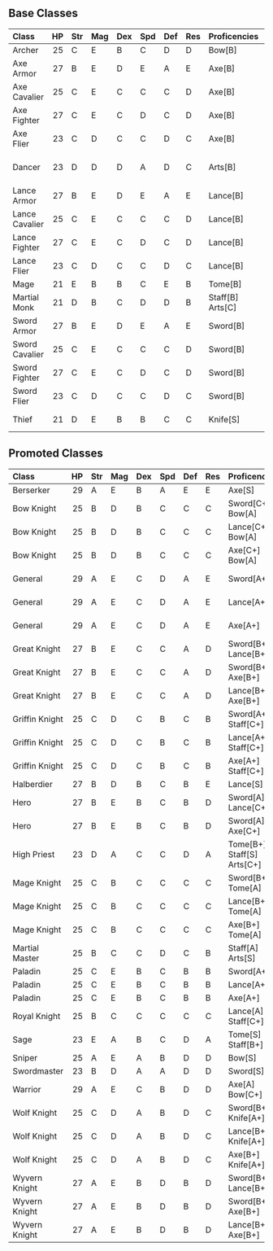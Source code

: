 ## Base Classes

| Class          |   HP | Str   | Mag   | Dex   | Spd   | Def   | Res   | Proficencies     | Tags            | Promoted   |
|:---------------|-----:|:------|:------|:------|:------|:------|:------|:-----------------|:----------------|:-----------|
| Archer         |   25 | C     | E     | B     | C     | D     | D     | Bow[B]           | Covert          | No         |
| Axe Armor      |   27 | B     | E     | D     | E     | A     | E     | Axe[B]           | Armor           | No         |
| Axe Cavalier   |   25 | C     | E     | C     | C     | C     | D     | Axe[B]           | Cavalry         | No         |
| Axe Fighter    |   27 | C     | E     | C     | D     | C     | D     | Axe[B]           | Backup          | No         |
| Axe Flier      |   23 | C     | D     | C     | C     | D     | C     | Axe[B]           | Flying          | No         |
| Dancer         |   23 | D     | D     | D     | A     | D     | C     | Arts[B]          | Qi Dance, Adept | No         |
| Lance Armor    |   27 | B     | E     | D     | E     | A     | E     | Lance[B]         | Armor           | No         |
| Lance Cavalier |   25 | C     | E     | C     | C     | C     | D     | Lance[B]         | Cavalry         | No         |
| Lance Fighter  |   27 | C     | E     | C     | D     | C     | D     | Lance[B]         | Backup          | No         |
| Lance Flier    |   23 | C     | D     | C     | C     | D     | C     | Lance[B]         | Flying          | No         |
| Mage           |   21 | E     | B     | B     | C     | E     | B     | Tome[B]          | Mystical        | No         |
| Martial Monk   |   21 | D     | B     | C     | D     | D     | B     | Staff[B] Arts[C] | Qi Adept        | No         |
| Sword Armor    |   27 | B     | E     | D     | E     | A     | E     | Sword[B]         | Armor           | No         |
| Sword Cavalier |   25 | C     | E     | C     | C     | C     | D     | Sword[B]         | Cavalry         | No         |
| Sword Fighter  |   27 | C     | E     | C     | D     | C     | D     | Sword[B]         | Backup          | No         |
| Sword Flier    |   23 | C     | D     | C     | C     | D     | C     | Sword[B]         | Flying          | No         |
| Thief          |   21 | D     | E     | B     | B     | C     | C     | Knife[S]         | Covert, Pick    | No         |

## Promoted Classes

| Class          |   HP | Str   | Mag   | Dex   | Spd   | Def   | Res   | Proficencies               | Tags           | Promoted   |
|:---------------|-----:|:------|:------|:------|:------|:------|:------|:---------------------------|:---------------|:-----------|
| Berserker      |   29 | A     | E     | B     | A     | E     | E     | Axe[S]                     | Backup         | Yes        |
| Bow Knight     |   25 | B     | D     | B     | C     | C     | C     | Sword[C+] Bow[A]           | Cavalry        | Yes        |
| Bow Knight     |   25 | B     | D     | B     | C     | C     | C     | Lance[C+] Bow[A]           | Cavalry        | Yes        |
| Bow Knight     |   25 | B     | D     | B     | C     | C     | C     | Axe[C+] Bow[A]             | Cavalry        | Yes        |
| General        |   29 | A     | E     | C     | D     | A     | E     | Sword[A+]                  | Armor, Slow(1) | Yes        |
| General        |   29 | A     | E     | C     | D     | A     | E     | Lance[A+]                  | Armor, Slow(1) | Yes        |
| General        |   29 | A     | E     | C     | D     | A     | E     | Axe[A+]                    | Armor, Slow(1) | Yes        |
| Great Knight   |   27 | B     | E     | C     | C     | A     | D     | Sword[B+] Lance[B+]        | Armor, Cavalry | Yes        |
| Great Knight   |   27 | B     | E     | C     | C     | A     | D     | Sword[B+] Axe[B+]          | Armor, Cavalry | Yes        |
| Great Knight   |   27 | B     | E     | C     | C     | A     | D     | Lance[B+] Axe[B+]          | Armor, Cavalry | Yes        |
| Griffin Knight |   25 | C     | D     | C     | B     | C     | B     | Sword[A+] Staff[C+]        | Flying         | Yes        |
| Griffin Knight |   25 | C     | D     | C     | B     | C     | B     | Lance[A+] Staff[C+]        | Flying         | Yes        |
| Griffin Knight |   25 | C     | D     | C     | B     | C     | B     | Axe[A+] Staff[C+]          | Flying         | Yes        |
| Halberdier     |   27 | B     | D     | B     | C     | B     | E     | Lance[S]                   | Backup         | Yes        |
| Hero           |   27 | B     | E     | B     | C     | B     | D     | Sword[A] Lance[C+]         | Backup         | Yes        |
| Hero           |   27 | B     | E     | B     | C     | B     | D     | Sword[A] Axe[C+]           | Backup         | Yes        |
| High Priest    |   23 | D     | A     | C     | C     | D     | A     | Tome[B+] Staff[S] Arts[C+] | Mystical       | Yes        |
| Mage Knight    |   25 | C     | B     | C     | C     | C     | C     | Sword[B+] Tome[A]          | Cavalry        | Yes        |
| Mage Knight    |   25 | C     | B     | C     | C     | C     | C     | Lance[B+] Tome[A]          | Cavalry        | Yes        |
| Mage Knight    |   25 | C     | B     | C     | C     | C     | C     | Axe[B+] Tome[A]            | Cavalry        | Yes        |
| Martial Master |   25 | B     | C     | C     | D     | C     | B     | Staff[A] Arts[S]           | Qi Adept       | Yes        |
| Paladin        |   25 | C     | E     | B     | C     | B     | B     | Sword[A+]                  | Cavalry        | Yes        |
| Paladin        |   25 | C     | E     | B     | C     | B     | B     | Lance[A+]                  | Cavalry        | Yes        |
| Paladin        |   25 | C     | E     | B     | C     | B     | B     | Axe[A+]                    | Cavalry        | Yes        |
| Royal Knight   |   25 | B     | C     | C     | C     | C     | C     | Lance[A] Staff[C+]         | Cavalry        | Yes        |
| Sage           |   23 | E     | A     | B     | C     | D     | A     | Tome[S] Staff[B+]          | Mystical       | Yes        |
| Sniper         |   25 | A     | E     | A     | B     | D     | D     | Bow[S]                     | Covert         | Yes        |
| Swordmaster    |   23 | B     | D     | A     | A     | D     | D     | Sword[S]                   | Backup         | Yes        |
| Warrior        |   29 | A     | E     | C     | B     | D     | D     | Axe[A] Bow[C+]             | Backup         | Yes        |
| Wolf Knight    |   25 | C     | D     | A     | B     | D     | C     | Sword[B+] Knife[A+]        | Cavalry        | Yes        |
| Wolf Knight    |   25 | C     | D     | A     | B     | D     | C     | Lance[B+] Knife[A+]        | Cavalry        | Yes        |
| Wolf Knight    |   25 | C     | D     | A     | B     | D     | C     | Axe[B+] Knife[A+]          | Cavalry        | Yes        |
| Wyvern Knight  |   27 | A     | E     | B     | D     | B     | D     | Sword[B+] Lance[B+]        | Dragon, Flying | Yes        |
| Wyvern Knight  |   27 | A     | E     | B     | D     | B     | D     | Sword[B+] Axe[B+]          | Dragon, Flying | Yes        |
| Wyvern Knight  |   27 | A     | E     | B     | D     | B     | D     | Lance[B+] Axe[B+]          | Dragon, Flying | Yes        |

